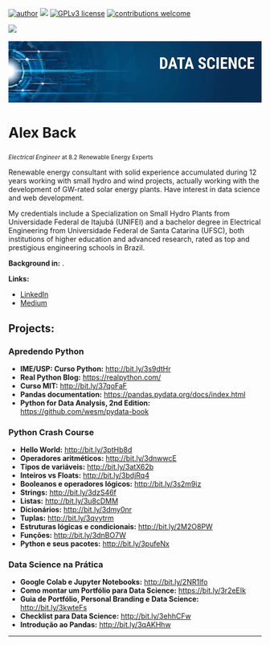 [![author](https://img.shields.io/badge/author-clasenback-red.svg)](https://www.linkedin.com/in/alexback) [![](https://img.shields.io/badge/python-3.7+-blue.svg)](https://www.python.org/downloads/release/python-365/) [![GPLv3 license](https://img.shields.io/badge/License-GPLv3-blue.svg)](http://perso.crans.org/besson/LICENSE.html) [![contributions welcome](https://img.shields.io/badge/contributions-welcome-brightgreen.svg?style=flat)](https://github.com/clasenback)

<img src="https://projecteuler.net/profile/clasen.back.eng.png">

<p align="center">
  <img src="banner.png" >
</p>

# Alex Back
<sub>*Electrical Engineer* at 8.2 Renewable Energy Experts</sub>

Renewable energy consultant with solid experience accumulated during 12 years working with small hydro and wind projects, actually working with the development of GW-rated solar energy plants. Have interest in data science and web development. 

My credentials include a Specialization on Small Hydro Plants from Universidade Federal de Itajubá (UNIFEI) and a bachelor degree in Electrical Engineering from Universidade Federal de Santa Catarina (UFSC), both institutions of higher education and advanced research, rated as top and prestigious engineering schools in Brazil.

**Background in:** .

**Links:**
* [LinkedIn](https://www.linkedin.com/in/alexback)
* [Medium](https://medium.com/@clasen.back.eng)


## Projects:

### Apredendo Python ###
* **IME/USP: Curso Python:** http://bit.ly/3s9dtHr
* **Real Python Blog:** https://realpython.com/
* **Curso MIT:** http://bit.ly/37qoFaF 
* **Pandas documentation:** https://pandas.pydata.org/docs/index.html
* **Python for Data Analysis, 2nd Edition:** https://github.com/wesm/pydata-book

### Python Crash Course ###
* **Hello World:** http://bit.ly/3ptHb8d
* **Operadores aritméticos:** http://bit.ly/3dnwwcE
* **Tipos de variáveis:** http://bit.ly/3atX62b
* **Inteiros vs Floats:** http://bit.ly/3bdjRq4
* **Booleanos e operadores lógicos:** http://bit.ly/3s2m9iz
* **Strings:** http://bit.ly/3dzS46f
* **Listas:** http://bit.ly/3u8cDMM
* **Dicionários:** http://bit.ly/3dmy0nr
* **Tuplas:** http://bit.ly/3qvytrm
* **Estruturas lógicas e condicionais:** http://bit.ly/2M2O8PW
* **Funções:** http://bit.ly/3dnBO7W
* **Python e seus pacotes:** http://bit.ly/3pufeNx

### Data Science na Prática ###
* **Google Colab e Jupyter Notebooks:** http://bit.ly/2NR1lfo
* **Como montar um Portfólio para Data Science:** https://bit.ly/3r2eEIk
* **Guia de Portfólio, Personal Branding e Data Science:** http://bit.ly/3kwteFs
* **Checklist para Data Science:** http://bit.ly/3ehhCFw
* **Introdução ao Pandas:** http://bit.ly/3qAKHhw
---




